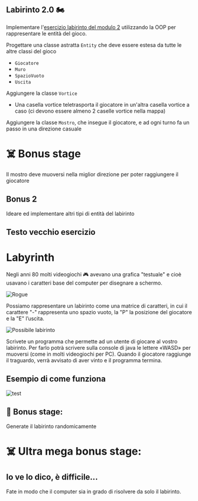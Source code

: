 ## Labirinto 2.0 🏍

Implementare l'[esercizio labirinto del modulo 2](../../../../module_02/src/esercizi/labirinto/) utilizzando la OOP per
rappresentare le entità del gioco.

Progettare una classe astratta `Entity` che deve essere estesa da tutte le altre classi del gioco
* `Giocatore`
* `Muro`
* `SpazioVuoto`
* `Uscita`

Aggiungere la classe `Vortice`
* Una casella vortice teletrasporta il giocatore in un'altra casella vortice a caso (ci devono essere almeno 2 caselle vortice nella mappa)


Aggiungere la classe `Mostro`, che insegue il giocatore, e ad ogni turno fa un passo in una direzione casuale


# :skull_and_crossbones: Bonus stage
Il mostro deve muoversi nella miglior direzione per poter raggiungere il giocatore


## Bonus 2
Ideare ed implementare altri tipi di entità del labirinto

## Testo vecchio esercizio 

# Labyrinth

Negli anni 80 molti videogiochi :video_game: avevano una grafica "testuale" e cioè usavano i caratteri base del computer per disegnare a schermo.

![Rogue](Immagini/rogue.png)

Possiamo rappresentare un labirinto come una matrice di caratteri, in cui il carattere "-" rappresenta uno spazio vuoto, la "P" la posizione del giocatore e la "E" l’uscita.


![Possibile labirinto](Immagini/preview.png)



Scrivete un programma che permette ad un utente di giocare al vostro labirinto. Per farlo potrà scrivere sulla console di java le lettere «WASD» per muoversi (come in molti videogiochi per PC). Quando il giocatore raggiunge il traguardo, verrà avvisato di aver vinto e il programma termina.


## Esempio di come funziona

![test](Immagini/laby.gif)


## :smiling_face_with_three_hearts: Bonus stage:

Generate il labirinto randomicamente

# :skull_and_crossbones: Ultra mega bonus stage:
## Io ve lo dico, è difficile...
Fate in modo che il computer sia in grado di risolvere da solo il labirinto.